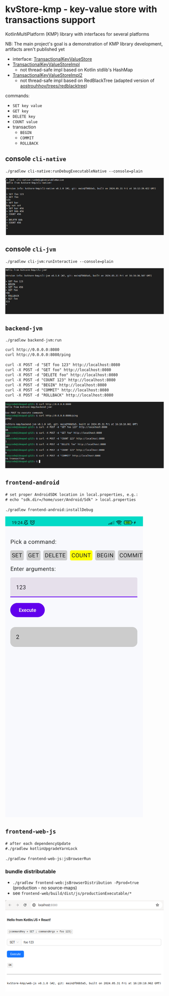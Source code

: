 kvStore-kmp - key-value store with transactions support
=======================================================

KotlinMultiPlatform (KMP) library with interfaces for several platforms

NB: The main project's goal is a demonstration of KMP library development, artifacts aren't published yet


- interface: [TransactionalKeyValueStore](/kv-store/src/commonMain/kotlin/dev/tonycode/kvstore/TransactionalKeyValueStore.kt)
- [TransactionalKeyValueStoreImpl](/kv-store/src/commonMain/kotlin/dev/tonycode/kvstore/TransactionalKeyValueStoreImpl.kt)
    - not thread-safe impl based on Kotlin stdlib's HashMap
- [TransactionalKeyValueStoreImpl2](/kv-store/src/commonMain/kotlin/dev/tonycode/kvstore/TransactionalKeyValueStoreImpl2.kt)
    - not thread-safe impl based on RedBlackTree (adapted version of [aostrouhhov/trees/redblacktree](https://github.com/aostrouhhov/trees/tree/master/src/redblacktree))


commands:

- `SET key value`
- `GET key`
- `DELETE key`
- `COUNT value`
- transaction
    - `BEGIN`
    - `COMMIT`
    - `ROLLBACK`


## console `cli-native`

```shell
./gradlew cli-native:runDebugExecutableNative --console=plain
```

<a href="docs/screenshot-cli-native.png"><img src="docs/screenshot-cli-native.png" /></a>


## console `cli-jvm`

```shell
./gradlew cli-jvm:runInteractive --console=plain
```

<a href="docs/screenshot-cli-jvm.png"><img src="docs/screenshot-cli-jvm.png" /></a>


## `backend-jvm`

```shell
./gradlew backend-jvm:run
```

```shell
curl http://0.0.0.0:8080
curl http://0.0.0.0:8080/ping

curl -X POST -d "SET foo 123" http://localhost:8080
curl -X POST -d "GET foo" http://localhost:8080
curl -X POST -d "DELETE foo" http://localhost:8080
curl -X POST -d "COUNT 123" http://localhost:8080
curl -X POST -d "BEGIN" http://localhost:8080
curl -X POST -d "COMMIT" http://localhost:8080
curl -X POST -d "ROLLBACK" http://localhost:8080
```

<a href="docs/screenshot-backend-jvm.png"><img src="docs/screenshot-backend-jvm.png" /></a>


## `frontend-android`

```shell
# set proper AndroidSDK location in local.properties, e.g.:
# echo "sdk.dir=/home/user/Android/Sdk" > local.properties

./gradlew frontend-android:installDebug
```

<a href="docs/screenshot-frontend-android.png"><img src="docs/screenshot-frontend-android.png" /></a>


## `frontend-web-js`

```shell
# after each dependencyUpdate
#./gradlew kotlinUpgradeYarnLock

./gradlew frontend-web-js:jsBrowserRun
```

### bundle distributable

- `./gradlew frontend-web:jsBrowserDistribution -Pprod=true` (production - no source-maps)
- see `frontend-web/build/dist/js/productionExecutable/*`

<a href="docs/screenshot-frontend-web-js.png"><img src="docs/screenshot-frontend-web-js.png" /></a>
